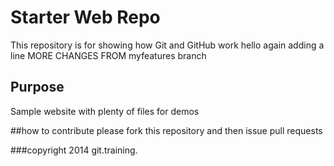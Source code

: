 # Starter Web Repo

This repository is for showing how Git and GitHub work
hello
again
adding a line
MORE CHANGES FROM myfeatures branch

## Purpose

Sample website with plenty of files for demos

##how to contribute
please fork this repository and then issue pull requests

###copyright
2014 git.training.